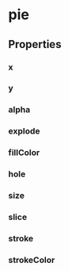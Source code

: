 # pie

## Properties

### x

[//]: # (TODO required)
<include from="properties.topic" element-id="x-property"/>

### y

<include from="properties.topic" element-id="y-property"/>

### alpha

<include from="properties.topic" element-id="alpha-property"/>

### explode

### fillColor

<include from="properties.topic" element-id="fillColor-property"/>

### hole

### size

<include from="properties.topic" element-id="size-property"/>

### slice

### stroke

### strokeColor
